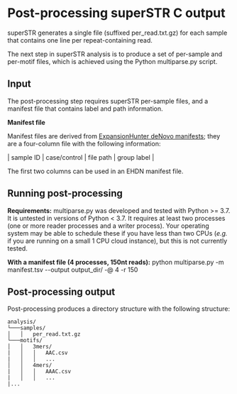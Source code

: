 # Post-processing superSTR C output

superSTR generates a single file (suffixed per_read.txt.gz) for each sample that contains one line per repeat-containing read. 

The next step in superSTR analysis is to produce a set of per-sample and per-motif files, which is achieved using the Python multiparse.py script.


## Input

The post-processing step requires superSTR per-sample files, and a manifest file that contains label and path information.

**Manifest file**

Manifest files are derived from [ExpansionHunter deNovo manifests](https://github.com/Illumina/ExpansionHunterDenovo/blob/master/documentation/06_Merging_profiles.md); they are a four-column file with the following information:

| sample ID | case/control | file path | group label |

The first two columns can be used in an EHDN manifest file.

## Running post-processing

**Requirements:** multiparse.py was developed and tested with Python >= 3.7. It is untested in versions of Python < 3.7. It requires at least two processes (one or more reader processes and a writer process). Your operating system may be able to schedule these if you have less than two CPUs (*e.g.* if you are running on a small 1 CPU cloud instance), but this is not currently tested.

**With a manifest file (4 processes, 150nt reads):** python multiparse.py -m manifest.tsv --output output_dir/ -@ 4 -r 150

## Post-processing output

Post-processing produces a directory structure with the following structure:

```
analysis/
└───samples/
│   │   per_read.txt.gz   
└───motifs/
│   │   3mers/
|   │   │   AAC.csv
|   │   │   ...
│   │   4mers/
|   │   │   AAAC.csv
|   │   │   ...
|...
```
